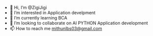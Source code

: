- 👋 Hi, I’m @ZigiJigi
- 👀 I’m interested in Application develpment
- 🌱 I’m currently learning BCA
- 💞️ I’m looking to collaborate on AI PYTHON Application development
- 📫 How to reach me mithunlbs03@gmail.com

<!---
ZigiJigi/ZigiJigi is a ✨ special ✨ repository because its `README.md` (this file) appears on your GitHub profile.
You can click the Preview link to take a look at your changes.
--->
